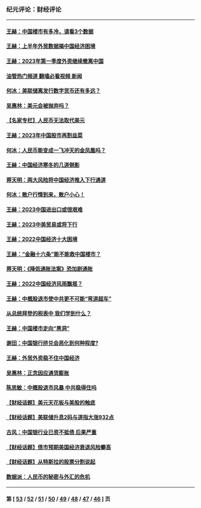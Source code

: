 ### 纪元评论：财经评论
---
#### [王赫：中国楼市有多冷，请看3个数据](../../pages/nsc1026/n14046129.md?09050330) 
#### [王赫：上半年外贸数据揭中国经济困境](../../pages/nsc1026/n14034198.md?09050330) 
#### [王赫：2023年第一季度外资继续撤离中国](../../pages/nsc1026/n13988870.md?09050330) 
#### [油管热门频道 翻墙必看视频 新闻](ok?09050330)
#### [何冰：美联储离发行数字货币还有多远？](../../pages/nsc1026/n13986109.md?09050330) 
#### [吴惠林：美元会被抛弃吗？](../../pages/nsc1026/n13984087.md?09050330) 
#### [【名家专栏】人民币无法取代美元](../../pages/nsc1026/n13974270.md?09050330) 
#### [王赫：2023年中国股市再割韭菜](../../pages/nsc1026/n13965334.md?09050330) 
#### [何冰：人民币能变成一飞冲天的金凤凰吗？](../../pages/nsc1026/n13964999.md?09050330) 
#### [王赫：中国经济寒冬的几道侧影](../../pages/nsc1026/n13932953.md?09050330) 
#### [蒋天明：两大风险将中国经济推入下行通道](../../pages/nsc1026/n13929820.md?09050330) 
#### [何冰：散户行情到来，散户小心！](../../pages/nsc1026/n13928308.md?09050330) 
#### [王赫：2023中国进出口或很艰难](../../pages/nsc1026/n13911515.md?09050330) 
#### [王赫：2023中美贸易或将下行](../../pages/nsc1026/n13899005.md?09050330) 
#### [王赫：2022中国经济十大困境](../../pages/nsc1026/n13883766.md?09050330) 
#### [王赫：“金融十六条”能不能救中国楼市？](../../pages/nsc1026/n13868431.md?09050330) 
#### [蒋天明：《降低通胀法案》恐加剧通胀](../../pages/nsc1026/n13806996.md?09050330) 
#### [王赫：2022中国经济风雨飘摇？](../../pages/nsc1026/n13803207.md?09050330) 
#### [王赫：中概股退市使中共更不可能“弯道超车”](../../pages/nsc1026/n13802858.md?09050330) 
#### [从总统拜登的税表中 我们学到什么？](../../pages/nsc1026/n13773081.md?09050330) 
#### [王赫：中国楼市走向“黑洞”](../../pages/nsc1026/n13770647.md?09050330) 
#### [谢田：中国银行挤兑会恶化到何种程度?](../../pages/nsc1026/n13766965.md?09050330) 
#### [王赫：外贸外资稳不住中国经济](../../pages/nsc1026/n13753933.md?09050330) 
#### [吴惠林：正念因应通货膨胀](../../pages/nsc1026/n13750350.md?09050330) 
#### [陈思敏：中概股退市风暴 中共稳得住吗](../../pages/nsc1026/n13738978.md?09050330) 
#### [【财经话题】美元天花板与美股的触底](../../pages/nsc1026/n13736495.md?09050330) 
#### [【财经话题】美联储升息2码与道指大涨932点](../../pages/nsc1026/n13727377.md?09050330) 
#### [古风：中国银行业已资不抵债 后果严重](../../pages/nsc1026/n13726111.md?09050330) 
#### [【财经话题】债市预期美国经济衰退风险攀高](../../pages/nsc1026/n13698043.md?09050330) 
#### [【财经话题】从特斯拉的股票分割说起](../../pages/nsc1026/n13679733.md?09050330) 
#### [数据派：人民币的秘密与外汇的危机](../../pages/nsc1026/n13667092.md?09050330) 

---
#### 第 [ [53](./53.md?09050330) / [52](./52.md?09050330) / [51](./51.md?09050330) / [50](./50.md?09050330) / [49](./49.md?09050330) / [48](./48.md?09050330) / [47](./47.md?09050330) / [46](./46.md?09050330) ] 页
